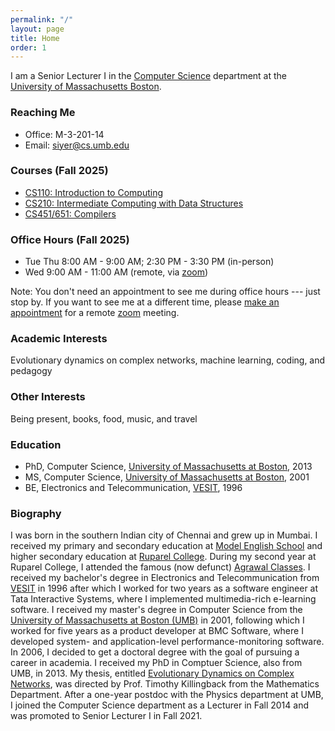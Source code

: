 ```yaml
---
permalink: "/"
layout: page
title: Home
order: 1
---
```


<link href="https://assets.calendly.com/assets/external/widget.css" rel="stylesheet">
<script src="https://assets.calendly.com/assets/external/widget.js" type="text/javascript" async></script>

I am a Senior Lecturer I in the [Computer Science](http://www.cs.umb.edu) department at the [University of Massachusetts Boston](http://www.umb.edu).

### Reaching Me

- Office: M-3-201-14
- Email: [siyer@cs.umb.edu](mailto:siyer@cs.umb.edu)

### Courses (Fall 2025)

- [CS110: Introduction to Computing](/cs110)
- [CS210: Intermediate Computing with Data Structures](/cs210)
- [CS451/651: Compilers](/cs451)

### Office Hours (Fall 2025)

- Tue Thu 8:00 AM - 9:00 AM; 2:30 PM - 3:30 PM (in-person)
- Wed 9:00 AM - 11:00 AM (remote, via [zoom](https://umassboston.zoom.us/j/8790346943?pwd=N1VCR0RnbnJhNVpBZEprbmdFcVF0Zz09))

Note: You don't need an appointment to see me during office hours --- just stop by. If you want to see me at a different time, please <a href="" onclick="Calendly.initPopupWidget({url: 'https://calendly.com/swaminathan-iyer-umb/30min'});return false;">make an appointment</a> for a remote [zoom](https://umassboston.zoom.us/j/8790346943?pwd=N1VCR0RnbnJhNVpBZEprbmdFcVF0Zz09) meeting.

### Academic Interests

Evolutionary dynamics on complex networks, machine learning, coding, and pedagogy

### Other Interests

Being present, books, food, music, and travel

### Education

- PhD, Computer Science, [University of Massachusetts at Boston](http://www.umb.edu), 2013
- MS, Computer Science, [University of Massachusetts at Boston](http://www.umb.edu), 2001
- BE, Electronics and Telecommunication, [VESIT](https://vesit.ves.ac.in/), 1996

### Biography

I was born in the southern Indian city of Chennai and grew up in Mumbai. I received my primary and secondary education at [Model English School](https://maps.app.goo.gl/fzLGFB6aNrbtjgdH7) and higher secondary education at [Ruparel College](http://www.ruparel.edu/). During my second year at Ruparel College, I attended the famous (now defunct) [Agrawal Classes](http://timesofindia.indiatimes.com/city/mumbai/Coaching-centre-downs-shutters-after-57-years/articleshow/7187553.cms). I received my bachelor's degree in Electronics and Telecommunication from [VESIT](https://vesit.ves.ac.in/) in 1996 after which I worked for two years as a software engineer at Tata Interactive Systems, where I implemented multimedia-rich e-learning software. I received my master's degree in Computer Science from the [University of Massachusetts at Boston (UMB)](http://www.umb.edu) in 2001, following which I worked for five years as a product developer at BMC Software, where I developed system- and application-level performance-monitoring software. In 2006, I decided to get a doctoral degree with the goal of pursuing a career in academia. I received my PhD in Comptuer Science, also from UMB, in 2013. My thesis, entitled [Evolutionary Dynamics on Complex Networks](http://scholarworks.umb.edu/doctoral_dissertations/113), was directed by Prof. Timothy Killingback from the Mathematics Department. After a one-year postdoc with the Physics department at UMB, I joined the Computer Science department as a Lecturer in Fall 2014 and was promoted to Senior Lecturer I in Fall 2021.
